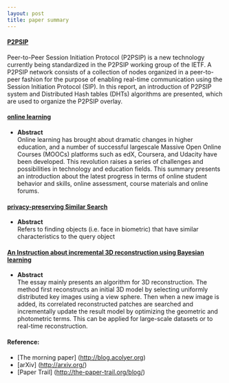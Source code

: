 ```yaml
---
layout: post
title: paper summary
---
```

#### [P2PSIP](https://drive.google.com/file/d/0B8JbPdkDj7JZQVpqbkwzeDM3bDQ/view?usp=sharing)      
   Peer-to-Peer Session Initiation Protocol (P2PSIP) is a new technology currently being standardized in the P2PSIP working group of the IETF. A P2PSIP network consists of a collection of nodes organized in a peer-to-peer fashion for the purpose of enabling real-time communication using the Session Initiation Protocol (SIP). In this report, an introduction of P2PSIP system and Distributed Hash tables (DHTs) algorithms are presented, which are used to organize the P2PSIP overlay.

#### [online learning](https://drive.google.com/file/d/0B8JbPdkDj7JZZ3hTYXNlbDhSU1U/view?usp=sharing)   
  * **Abstract**  
  Online learning has brought about dramatic changes in higher education, and a number of successful large­scale Massive Open Online Courses (MOOCs) platforms such as edX, Coursera, and Udacity have been developed. This revolution raises a series of challenges and possibilities in technology and education fields. This summary presents an introduction about the latest progress in terms of online student behavior and skills, online assessment, course materials and online forums.

#### [privacy-preserving Similar Search](https://drive.google.com/file/d/0B8JbPdkDj7JZR2NQemVEQUNrZVU/view?usp=sharing)
  * **Abstract**  
    Refers to finding objects (i.e. face in biometric) that have similar characteristics to the query object

#### [An Instruction about incremental 3D reconstruction using Bayesian learning](https://drive.google.com/open?id=0B8JbPdkDj7JZNjdXZE5GMVc4bGc)  
  * **Abstract**  
   The essay mainly presents an algorithm for 3D reconstruction. The method first reconstructs an initial 3D model by selecting uniformly distributed key images using a view sphere. Then when a new image is added, its correlated reconstructed patches are searched and incrementally update the result model by optimizing the geometric and photometric terms. This can be applied for large-scale datasets or to real-time reconstruction.


#### Reference:
  * [The morning paper] (http://blog.acolyer.org)
  * [arXiv] (http://arxiv.org/)
  * [Paper Trail] (http://the-paper-trail.org/blog/)
